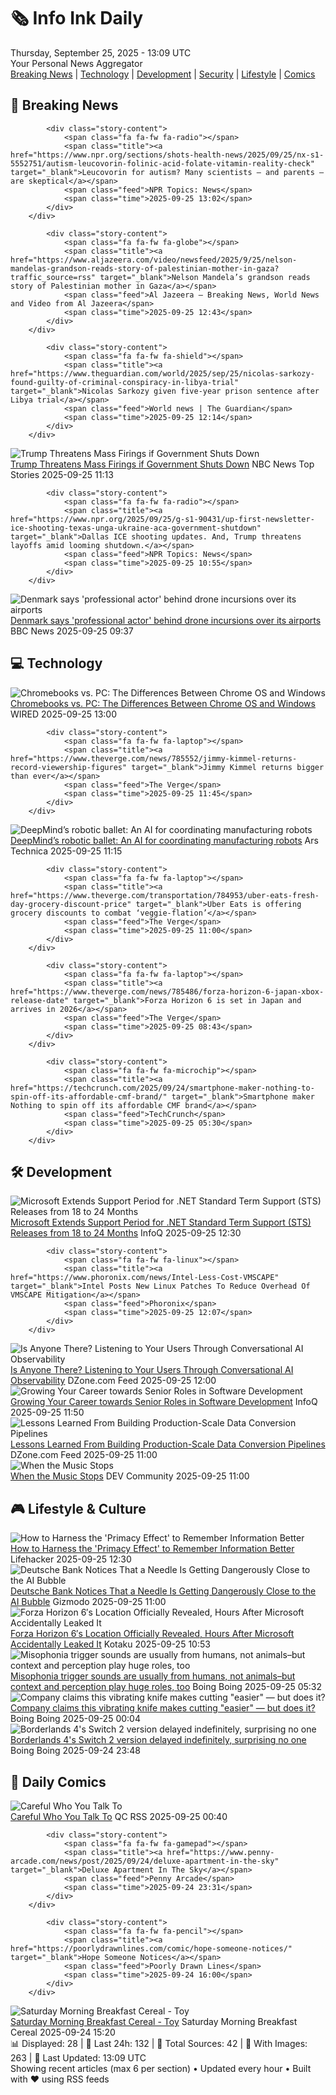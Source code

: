 <!-- Processing 54 RSS feeds at 2025-09-25 13:09:48 UTC -->
<!-- Processing: XKCD -->
<!-- Processing: Dilbert -->
<!-- Processing: Cyanide & Happiness -->
<!-- Processing: Questionable Content -->
<!-- Processing: Girl Genius -->
<!-- Processing: CNN Top Stories -->
<!-- Processing: Al Jazeera Breaking News -->
<!-- Processing: NPR News -->
<!-- Processing: Reuters Top News -->
<!-- Processing: Reuters World News -->
<!-- Processing: Associated Press Breaking -->
<!-- Processing: ABC News Breaking -->
<!-- Processing: NBC News Breaking -->
<!-- Processing: Guardian World News -->
<!-- Processing: O'Reilly Radar -->
<!-- Processing: WIRED -->
<!-- Processing: StackOverflow Blog -->
<!-- Processing: Phoronix Linux News -->
<!-- Processing: OMG! Ubuntu -->
<!-- Processing: Red Hat Blog -->
<!-- Processing: GitHub Blog -->
<!-- Processing: InfoQ -->
<!-- Processing: DZone -->
<!-- Processing: The Pragmatic Engineer -->
<!-- Processing: Lifehacker -->
<!-- Processing: Boing Boing -->
<!-- Processing: Krebs on Security -->
<!-- Generated 9 new posts out of 27 feeds processed -->
<div class="newspaper-header">
    <h1 class="newspaper-title">🗞️ Info Ink Daily</h1>
    <div class="newspaper-date">Thursday, September 25, 2025 - 13:09 UTC</div>
    <div class="newspaper-subtitle">Your Personal News Aggregator</div>
</div>

<div class="newspaper-nav">
    <a href="#breaking">Breaking News</a> |
    <a href="#tech">Technology</a> |
    <a href="#dev">Development</a> |
    <a href="#security">Security</a> |
    <a href="#lifestyle">Lifestyle</a> |
    <a href="#webcomics">Comics</a>
</div>

<div class="news-section breaking-news" id="breaking">
<h2 class="section-header">🚨 Breaking News</h2>
<div class="stories-container">
<div class="story">
            
            <div class="story-content">
                <span class="fa fa-fw fa-radio"></span>
                <span class="title"><a href="https://www.npr.org/sections/shots-health-news/2025/09/25/nx-s1-5552751/autism-leucovorin-folinic-acid-folate-vitamin-reality-check" target="_blank">Leucovorin for autism? Many scientists — and parents — are skeptical</a></span>
                <span class="feed">NPR Topics: News</span>
                <span class="time">2025-09-25 13:02</span>
            </div>
        </div>
<div class="story">
            
            <div class="story-content">
                <span class="fa fa-fw fa-globe"></span>
                <span class="title"><a href="https://www.aljazeera.com/video/newsfeed/2025/9/25/nelson-mandelas-grandson-reads-story-of-palestinian-mother-in-gaza?traffic_source=rss" target="_blank">Nelson Mandela’s grandson reads story of Palestinian mother in Gaza</a></span>
                <span class="feed">Al Jazeera – Breaking News, World News and Video from Al Jazeera</span>
                <span class="time">2025-09-25 12:43</span>
            </div>
        </div>
<div class="story">
            
            <div class="story-content">
                <span class="fa fa-fw fa-shield"></span>
                <span class="title"><a href="https://www.theguardian.com/world/2025/sep/25/nicolas-sarkozy-found-guilty-of-criminal-conspiracy-in-libya-trial" target="_blank">Nicolas Sarkozy given five-year prison sentence after Libya trial</a></span>
                <span class="feed">World news | The Guardian</span>
                <span class="time">2025-09-25 12:14</span>
            </div>
        </div>
<div class="story">
            <img src="https://media-cldnry.s-nbcnews.com/image/upload/t_fit_1500w/mpx/2704722219/2025_09/1758798795589_tdy_news_7a_nobles_gov_shutdown_250925_1920x1080-spzpn0.jpg" alt="Trump Threatens Mass Firings if Government Shuts Down" class="story-image" loading="lazy" onerror="this.style.display='none'">
            <div class="story-content">
                <span class="fa fa-fw fa-broadcast-tower"></span>
                <span class="title"><a href="https://www.today.com/video/trump-threatens-mass-firings-if-government-shuts-down-248313413711" target="_blank">Trump Threatens Mass Firings if Government Shuts Down</a></span>
                <span class="feed">NBC News Top Stories</span>
                <span class="time">2025-09-25 11:13</span>
            </div>
        </div>
<div class="story">
            
            <div class="story-content">
                <span class="fa fa-fw fa-radio"></span>
                <span class="title"><a href="https://www.npr.org/2025/09/25/g-s1-90431/up-first-newsletter-ice-shooting-texas-unga-ukraine-aca-government-shutdown" target="_blank">Dallas ICE shooting updates. And, Trump threatens layoffs amid looming shutdown.</a></span>
                <span class="feed">NPR Topics: News</span>
                <span class="time">2025-09-25 10:55</span>
            </div>
        </div>
<div class="story">
            <img src="https://ichef.bbci.co.uk/ace/standard/240/cpsprodpb/b352/live/d1a4b990-99d6-11f0-92db-77261a15b9d2.jpg" alt="Denmark says &#x27;professional actor&#x27; behind drone incursions over its airports" class="story-image" loading="lazy" onerror="this.style.display='none'">
            <div class="story-content">
                <span class="fa fa-fw fa-earth-americas"></span>
                <span class="title"><a href="https://www.bbc.com/news/articles/c7401vk4lgzo?at_medium=RSS&at_campaign=rss" target="_blank">Denmark says &#x27;professional actor&#x27; behind drone incursions over its airports</a></span>
                <span class="feed">BBC News</span>
                <span class="time">2025-09-25 09:37</span>
            </div>
        </div>
</div>
</div>
<div class="news-section tech-news" id="tech">
<h2 class="section-header">💻 Technology</h2>
<div class="stories-container">
<div class="story">
            <img src="https://media.wired.com/photos/68d4d39bf831ba27b0048ddd/master/pass/Should%20You%20Buy%20a%20Chromebook%20or%20a%20Windows%20Laptop_.png" alt="Chromebooks vs. PC: The Differences Between Chrome OS and Windows" class="story-image" loading="lazy" onerror="this.style.display='none'">
            <div class="story-content">
                <span class="fa fa-fw fa-bolt"></span>
                <span class="title"><a href="https://www.wired.com/story/chromebooks-vs-windows-laptops/" target="_blank">Chromebooks vs. PC: The Differences Between Chrome OS and Windows</a></span>
                <span class="feed">WIRED</span>
                <span class="time">2025-09-25 13:00</span>
            </div>
        </div>
<div class="story">
            
            <div class="story-content">
                <span class="fa fa-fw fa-laptop"></span>
                <span class="title"><a href="https://www.theverge.com/news/785552/jimmy-kimmel-returns-record-viewership-figures" target="_blank">Jimmy Kimmel returns bigger than ever</a></span>
                <span class="feed">The Verge</span>
                <span class="time">2025-09-25 11:45</span>
            </div>
        </div>
<div class="story">
            <img src="https://cdn.arstechnica.net/wp-content/uploads/2025/09/GettyImages-2223136363-500x500.jpg" alt="DeepMind’s robotic ballet: An AI for coordinating manufacturing robots" class="story-image" loading="lazy" onerror="this.style.display='none'">
            <div class="story-content">
                <span class="fa fa-fw fa-cog"></span>
                <span class="title"><a href="https://arstechnica.com/science/2025/09/deepminds-robotic-ballet-an-ai-for-coordinating-manufacturing-robots/" target="_blank">DeepMind’s robotic ballet: An AI for coordinating manufacturing robots</a></span>
                <span class="feed">Ars Technica</span>
                <span class="time">2025-09-25 11:15</span>
            </div>
        </div>
<div class="story">
            
            <div class="story-content">
                <span class="fa fa-fw fa-laptop"></span>
                <span class="title"><a href="https://www.theverge.com/transportation/784953/uber-eats-fresh-day-grocery-discount-price" target="_blank">Uber Eats is offering grocery discounts to combat ‘veggie-flation’</a></span>
                <span class="feed">The Verge</span>
                <span class="time">2025-09-25 11:00</span>
            </div>
        </div>
<div class="story">
            
            <div class="story-content">
                <span class="fa fa-fw fa-laptop"></span>
                <span class="title"><a href="https://www.theverge.com/news/785486/forza-horizon-6-japan-xbox-release-date" target="_blank">Forza Horizon 6 is set in Japan and arrives in 2026</a></span>
                <span class="feed">The Verge</span>
                <span class="time">2025-09-25 08:43</span>
            </div>
        </div>
<div class="story">
            
            <div class="story-content">
                <span class="fa fa-fw fa-microchip"></span>
                <span class="title"><a href="https://techcrunch.com/2025/09/24/smartphone-maker-nothing-to-spin-off-its-affordable-cmf-brand/" target="_blank">Smartphone maker Nothing to spin off its affordable CMF brand</a></span>
                <span class="feed">TechCrunch</span>
                <span class="time">2025-09-25 05:30</span>
            </div>
        </div>
</div>
</div>
<div class="news-section dev-news" id="dev">
<h2 class="section-header">🛠️ Development</h2>
<div class="stories-container">
<div class="story">
            <img src="https://res.infoq.com/news/2025/09/microsoft-extends-dotnet-sts/en/headerimage/twitter_card+%281%29-1758799890622.jpg" alt="Microsoft Extends Support Period for .NET Standard Term Support (STS)  Releases from 18 to 24 Months" class="story-image" loading="lazy" onerror="this.style.display='none'">
            <div class="story-content">
                <span class="fa fa-fw fa-info-circle"></span>
                <span class="title"><a href="https://www.infoq.com/news/2025/09/microsoft-extends-dotnet-sts/?utm_campaign=infoq_content&utm_source=infoq&utm_medium=feed&utm_term=global" target="_blank">Microsoft Extends Support Period for .NET Standard Term Support (STS)  Releases from 18 to 24 Months</a></span>
                <span class="feed">InfoQ</span>
                <span class="time">2025-09-25 12:30</span>
            </div>
        </div>
<div class="story">
            
            <div class="story-content">
                <span class="fa fa-fw fa-linux"></span>
                <span class="title"><a href="https://www.phoronix.com/news/Intel-Less-Cost-VMSCAPE" target="_blank">Intel Posts New Linux Patches To Reduce Overhead Of VMSCAPE Mitigation</a></span>
                <span class="feed">Phoronix</span>
                <span class="time">2025-09-25 12:07</span>
            </div>
        </div>
<div class="story">
            <img src="https://dz2cdn1.dzone.com/thumbnail?fid=18642789&w=600" alt="Is Anyone There? Listening to Your Users Through Conversational AI Observability" class="story-image" loading="lazy" onerror="this.style.display='none'">
            <div class="story-content">
                <span class="fa fa-fw fa-newspaper"></span>
                <span class="title"><a href="https://dzone.com/articles/conversational-ai-observability-user-feedback" target="_blank">Is Anyone There? Listening to Your Users Through Conversational AI Observability</a></span>
                <span class="feed">DZone.com Feed</span>
                <span class="time">2025-09-25 12:00</span>
            </div>
        </div>
<div class="story">
            <img src="https://res.infoq.com/news/2025/09/senior-role-software-development/en/headerimage/generatedHeaderImage-1758539599017.jpg" alt="Growing Your Career towards Senior Roles in Software Development" class="story-image" loading="lazy" onerror="this.style.display='none'">
            <div class="story-content">
                <span class="fa fa-fw fa-info-circle"></span>
                <span class="title"><a href="https://www.infoq.com/news/2025/09/senior-role-software-development/?utm_campaign=infoq_content&utm_source=infoq&utm_medium=feed&utm_term=global" target="_blank">Growing Your Career towards Senior Roles in Software Development</a></span>
                <span class="feed">InfoQ</span>
                <span class="time">2025-09-25 11:50</span>
            </div>
        </div>
<div class="story">
            <img src="https://dz2cdn1.dzone.com/thumbnail?fid=18642765&w=600" alt="Lessons Learned From Building Production-Scale Data Conversion Pipelines" class="story-image" loading="lazy" onerror="this.style.display='none'">
            <div class="story-content">
                <span class="fa fa-fw fa-newspaper"></span>
                <span class="title"><a href="https://dzone.com/articles/production-scale-data-conversion-pipelines" target="_blank">Lessons Learned From Building Production-Scale Data Conversion Pipelines</a></span>
                <span class="feed">DZone.com Feed</span>
                <span class="time">2025-09-25 11:00</span>
            </div>
        </div>
<div class="story">
            <img src="https://media2.dev.to/dynamic/image/width=800%2Cheight=%2Cfit=scale-down%2Cgravity=auto%2Cformat=auto/https%3A%2F%2Fsubstackcdn.com%2Fimage%2Ffetch%2F%24s_%215OcN%21%2Cw_1456%2Cc_limit%2Cf_auto%2Cq_auto%3Agood%2Cfl_progressive%3Asteep%2Fhttps%253A%252F%252Fsubstack-post-media.s3.amazonaws.com%252Fpublic%252Fimages%252F127ea4d8-e096-4f97-88be-4668d03b8fc8_100x100.png" alt="When the Music Stops" class="story-image" loading="lazy" onerror="this.style.display='none'">
            <div class="story-content">
                <span class="fa fa-fw fa-code"></span>
                <span class="title"><a href="https://dev.to/rawveg/when-the-music-stops-4bf0" target="_blank">When the Music Stops</a></span>
                <span class="feed">DEV Community</span>
                <span class="time">2025-09-25 11:00</span>
            </div>
        </div>
</div>
</div>
<div class="news-section lifestyle-news" id="lifestyle">
<h2 class="section-header">🎮 Lifestyle & Culture</h2>
<div class="stories-container">
<div class="story">
            <img src="https://lifehacker.com/imagery/articles/01HF2GFGFAR94B5GZJ005YP57Z/hero-image.jpg" alt="How to Harness the &#x27;Primacy Effect&#x27; to Remember Information Better" class="story-image" loading="lazy" onerror="this.style.display='none'">
            <div class="story-content">
                <span class="fa fa-fw fa-life-ring"></span>
                <span class="title"><a href="https://lifehacker.com/how-the-primacy-effect-can-help-you-remember-informat-1850432109?utm_medium=RSS" target="_blank">How to Harness the &#x27;Primacy Effect&#x27; to Remember Information Better</a></span>
                <span class="feed">Lifehacker</span>
                <span class="time">2025-09-25 12:30</span>
            </div>
        </div>
<div class="story">
            <img src="https://gizmodo.com/app/uploads/2023/01/1dc6923c384afd18fda43a99e153a907-1024x576.jpg" alt="Deutsche Bank Notices That a Needle Is Getting Dangerously Close to the AI Bubble" class="story-image" loading="lazy" onerror="this.style.display='none'">
            <div class="story-content">
                <span class="fa fa-fw fa-computer"></span>
                <span class="title"><a href="https://gizmodo.com/deutsche-bank-notices-that-a-needle-is-getting-dangerously-close-to-the-ai-bubble-2000663370" target="_blank">Deutsche Bank Notices That a Needle Is Getting Dangerously Close to the AI Bubble</a></span>
                <span class="feed">Gizmodo</span>
                <span class="time">2025-09-25 11:00</span>
            </div>
        </div>
<div class="story">
            <img src="https://kotaku.com/app/uploads/2025/09/fh6.jpg" alt="Forza Horizon 6′s Location Officially Revealed, Hours After Microsoft Accidentally Leaked It" class="story-image" loading="lazy" onerror="this.style.display='none'">
            <div class="story-content">
                <span class="fa fa-fw fa-gamepad"></span>
                <span class="title"><a href="https://kotaku.com/forza-horizon-6-location-microsoft-tokyo-game-show-2000628658" target="_blank">Forza Horizon 6′s Location Officially Revealed, Hours After Microsoft Accidentally Leaked It</a></span>
                <span class="feed">Kotaku</span>
                <span class="time">2025-09-25 10:53</span>
            </div>
        </div>
<div class="story">
            <img src="https://i0.wp.com/boingboing.net/wp-content/uploads/2023/01/shutterstock_1916128447-scaled.jpg?fit=2560%2C1656&amp;quality=60&amp;ssl=1" alt="Misophonia trigger sounds are usually from humans, not animals–but context and perception play huge roles, too" class="story-image" loading="lazy" onerror="this.style.display='none'">
            <div class="story-content">
                <span class="fa fa-fw fa-arrow-right"></span>
                <span class="title"><a href="https://boingboing.net/2025/09/24/misophonia-trigger-sounds-are-usually-from-humans-not-animals-but-context-and-perception-play-huge-roles-too.html" target="_blank">Misophonia trigger sounds are usually from humans, not animals–but context and perception play huge roles, too</a></span>
                <span class="feed">Boing Boing</span>
                <span class="time">2025-09-25 05:32</span>
            </div>
        </div>
<div class="story">
            <img src="https://i0.wp.com/boingboing.net/wp-content/uploads/2025/09/C-200_Angled_on_White.jpeg?fit=1200%2C800&amp;quality=60&amp;ssl=1" alt="Company claims this vibrating knife makes cutting &quot;easier&quot; — but does it?" class="story-image" loading="lazy" onerror="this.style.display='none'">
            <div class="story-content">
                <span class="fa fa-fw fa-arrow-right"></span>
                <span class="title"><a href="https://boingboing.net/2025/09/24/company-claims-this-vibrating-knife-makes-cutting-easier-but-does-it.html" target="_blank">Company claims this vibrating knife makes cutting &quot;easier&quot; — but does it?</a></span>
                <span class="feed">Boing Boing</span>
                <span class="time">2025-09-25 00:04</span>
            </div>
        </div>
<div class="story">
            <img src="https://i0.wp.com/boingboing.net/wp-content/uploads/2025/09/Borderlands-4-review_jpg_75.jpg?fit=1200%2C720&amp;quality=60&amp;ssl=1" alt="Borderlands 4&#x27;s Switch 2 version delayed indefinitely, surprising no one" class="story-image" loading="lazy" onerror="this.style.display='none'">
            <div class="story-content">
                <span class="fa fa-fw fa-arrow-right"></span>
                <span class="title"><a href="https://boingboing.net/2025/09/24/borderlands-4s-switch-2-version-delayed-indefinitely-surprising-no-one.html" target="_blank">Borderlands 4&#x27;s Switch 2 version delayed indefinitely, surprising no one</a></span>
                <span class="feed">Boing Boing</span>
                <span class="time">2025-09-24 23:48</span>
            </div>
        </div>
</div>
</div>
<div class="news-section webcomics-section" id="webcomics">
<h2 class="section-header">🎨 Daily Comics</h2>
<div class="stories-container">
<div class="story">
            <img src="http://www.questionablecontent.net/comics/5665.png" alt="Careful Who You Talk To" class="story-image" loading="lazy" onerror="this.style.display='none'">
            <div class="story-content">
                <span class="fa fa-fw fa-music"></span>
                <span class="title"><a href="http://questionablecontent.net/view.php?comic=5665" target="_blank">Careful Who You Talk To</a></span>
                <span class="feed">QC RSS</span>
                <span class="time">2025-09-25 00:40</span>
            </div>
        </div>
<div class="story">
            
            <div class="story-content">
                <span class="fa fa-fw fa-gamepad"></span>
                <span class="title"><a href="https://www.penny-arcade.com/news/post/2025/09/24/deluxe-apartment-in-the-sky" target="_blank">Deluxe Apartment In The Sky</a></span>
                <span class="feed">Penny Arcade</span>
                <span class="time">2025-09-24 23:31</span>
            </div>
        </div>
<div class="story">
            
            <div class="story-content">
                <span class="fa fa-fw fa-pencil"></span>
                <span class="title"><a href="https://poorlydrawnlines.com/comic/hope-someone-notices/" target="_blank">Hope Someone Notices</a></span>
                <span class="feed">Poorly Drawn Lines</span>
                <span class="time">2025-09-24 16:00</span>
            </div>
        </div>
<div class="story">
            <img src="https://www.smbc-comics.com/comics/1758677591-20250924.png" alt="Saturday Morning Breakfast Cereal - Toy" class="story-image" loading="lazy" onerror="this.style.display='none'">
            <div class="story-content">
                <span class="fa fa-fw fa-smile"></span>
                <span class="title"><a href="https://www.smbc-comics.com/comic/toy" target="_blank">Saturday Morning Breakfast Cereal - Toy</a></span>
                <span class="feed">Saturday Morning Breakfast Cereal</span>
                <span class="time">2025-09-24 15:20</span>
            </div>
        </div>
</div>
</div>

<div class="newspaper-footer">
    <div class="stats">
        📊 Displayed: 28 | 📅 Last 24h: 132 | 📡 Total Sources: 42 | 📸 With Images: 263 |
        🔄 Last Updated: 13:09 UTC
    </div>
    <div class="footer-note">
        Showing recent articles (max 6 per section) • Updated every hour • Built with ❤️ using RSS feeds
    </div>
</div>
